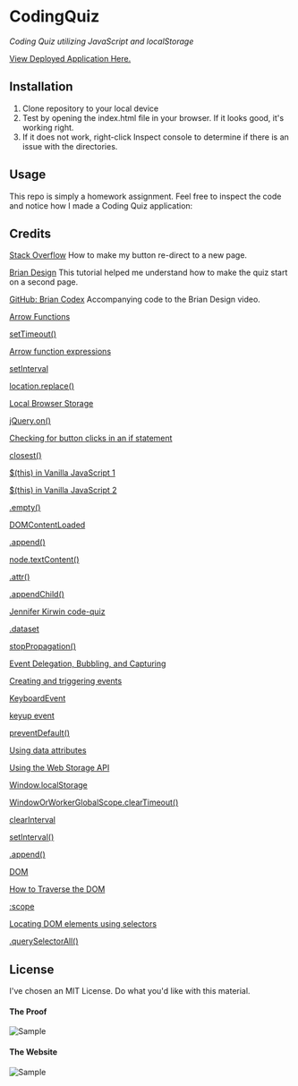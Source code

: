 # CodingQuiz
*Coding Quiz utilizing JavaScript and localStorage*

[View Deployed Application Here.](https://pythonidaer.github.io/CodingQuiz/)

## Installation
1. Clone repository to your local device
2. Test by opening the index.html file in your browser. If it looks good, it's working right.
3. If it does not work, right-click Inspect console to determine if there is an issue with the directories.

## Usage
This repo is simply a homework assignment. Feel free to inspect the code and notice how I made a Coding Quiz application:

  
## Credits
[Stack Overflow](https://stackoverflow.com/questions/16562577/how-can-i-make-a-button-redirect-my-page-to-another-page) How to make my button re-direct to a new page.

[Brian Design](https://www.youtube.com/watch?v=f4fB9Xg2JEY) This tutorial helped me understand how to make the quiz start on a second page.

[GitHub: Brian Codex](https://github.com/briancodex/quiz-app-js) Accompanying code to the Brian Design video.

[Arrow Functions](https://medium.com/@ExplosionPills/arrow-functions-as-simple-as-i-can-make-them-79d975a7883a)

[setTimeout()](https://www.bitdegree.org/learn/javascript-settimeout)

[Arrow function expressions](https://developer.mozilla.org/en-US/docs/Web/JavaScript/Reference/Functions/Arrow_functions)

[setInterval](https://www.w3schools.com/jsref/met_win_setinterval.asp)

[location.replace()](https://www.w3schools.com/jsref/met_loc_replace.asp)

[Local Browser Storage](https://ui.vision/howto/view-local-storage)

[jQuery.on()](https://api.jquery.com/on/)

[Checking for button clicks in an if statement](https://www.codegrepper.com/code-examples/html/how+to+check+if+a+button+is+clicked+javascript)

[closest()](https://developer.mozilla.org/en-US/docs/Web/API/Element/closest)

[$(this) in Vanilla JavaScript 1](https://stackoverflow.com/questions/42799725/what-is-the-vanilla-javascript-equivalent-to-this-parent-submit)

[$(this) in Vanilla JavaScript 2](https://stackoverflow.com/questions/12481439/jquery-this-keyword)

[.empty()](https://api.jquery.com/empty/)

[DOMContentLoaded](https://stackoverflow.com/questions/807878/how-to-make-javascript-execute-after-page-load)

[.append()](https://developer.mozilla.org/en-US/docs/Web/API/ParentNode/append)

[node.textContent()](https://www.w3schools.com/jsref/prop_node_textcontent.asp)

[.attr()](https://api.jquery.com/attr/)

[.appendChild()](https://developer.mozilla.org/en-US/docs/Web/API/Node/appendChild)

[Jennifer Kirwin code-quiz](https://github.com/jenniferkirwin/code-quiz)

[.dataset](hhttps://developer.mozilla.org/en-US/docs/Web/API/HTMLOrForeignElement/dataset)

[stopPropagation()](https://developer.mozilla.org/en-US/docs/Web/API/Event/stopPropagation)

[Event Delegation, Bubbling, and Capturing](https://gomakethings.com/whats-the-difference-between-javascript-event-delegation-bubbling-and-capturing/)

[Creating and triggering events](https://developer.mozilla.org/en-US/docs/Web/Guide/Events/Creating_and_triggering_events)

[KeyboardEvent](https://developer.mozilla.org/en-US/docs/Web/API/KeyboardEvent)

[keyup event](https://developer.mozilla.org/en-US/docs/Web/API/Document/keyup_event)

[preventDefault()](https://developer.mozilla.org/en-US/docs/Web/API/Event/preventDefault)

[Using data attributes](https://developer.mozilla.org/en-US/docs/Learn/HTML/Howto/Use_data_attributes)

[Using the Web Storage API](https://developer.mozilla.org/en-US/docs/Web/API/Web_Storage_API/Using_the_Web_Storage_API)

[Window.localStorage](https://developer.mozilla.org/en-US/docs/Web/API/Window/localStorage)

[WindowOrWorkerGlobalScope.clearTimeout()](https://developer.mozilla.org/en-US/docs/Web/API/WindowOrWorkerGlobalScope/clearTimeout)

[clearInterval](https://developer.mozilla.org/en-US/docs/Web/API/WindowOrWorkerGlobalScope/clearInterval)

[setInterval()](https://developer.mozilla.org/en-US/docs/Web/API/WindowOrWorkerGlobalScope/setInterval)

[.append()](https://developer.mozilla.org/en-US/docs/Web/API/ParentNode/append)

[DOM](https://developer.mozilla.org/en-US/docs/Web/API/Document_Object_Model)

[How to Traverse the DOM](https://www.digitalocean.com/community/tutorials/how-to-traverse-the-dom)

[:scope](https://developer.mozilla.org/en-US/docs/Web/CSS/:scope)

[Locating DOM elements using selectors](https://developer.mozilla.org/en-US/docs/Web/API/Document_object_model/Locating_DOM_elements_using_selectors)

[.querySelectorAll()](https://developer.mozilla.org/en-US/docs/Web/API/Element/querySelectorAll)
  
## License
I've chosen an MIT License. Do what you'd like with this material.

#### The Proof
![Sample]()

#### The Website
![Sample]()